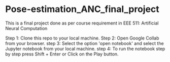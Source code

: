 # Pose-estimation_ANC_final_project
This is a final project done as per course requirement in EEE 511: Artificial Neural Computation

Step 1: Clone this repo to your local machine.
Step 2: Open Google Collab from your browser.
step 3: Select the option 'open notebook' and select the Jupyter notebook from your local machine.
step 4: To run the notebook step by step press Shift + Enter or Click on the Play button.
